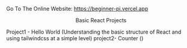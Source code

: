 Go To The Online Website: https://beginner-pi.vercel.app

<Center>
  Basic React Projects
</Center>

Project1 - Hello World (Understanding the basic structure of React and using tailwindcss at a simple level)
project2- Counter ()
